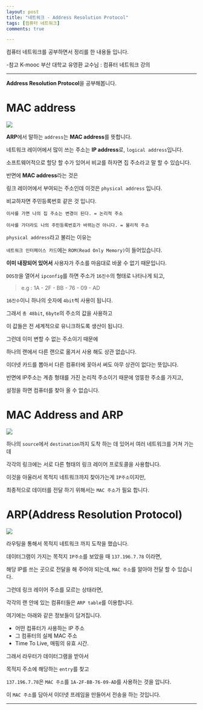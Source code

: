 ```yaml
---
layout: post
title: "네트워크 - Address Resolution Protocol"
tags: [컴퓨터 네트워크]
comments: true

---
```


컴퓨터 네트워크를 공부하면서 정리를 한 내용들 입니다.

-참고 K-mooc 부산 대학교 유영환 교수님 : 컴퓨터 네트워크 강의

---

<strong>Address Resolution Protocol</strong>을 공부해봅니다.

# MAC address

<img src="/images/2021년/0127/MAC Address.PNG">

<strong>ARP</strong>에서 말하는 `address`는 <strong>MAC address</strong>를 뜻합니다.

네트워크 레이어에서 많이 쓰는 주소는 <strong>IP address</strong>로, `logical address`입니다.

소프트웨어적으로 할당 할 수가 있어서 비교를 하자면 집 주소라고 말 할 수 있습니다.

반면에 <strong>MAC address</strong>라는 것은 

링크 레이어에서 부여되는 주소인데 이것은 `physical address` 입니다.

비교하자면 주민등록번호 같은 것 입니다.

```
이사를 가면 나의 집 주소는 변경이 된다. = 논리적 주소

이사를 가더라도 나의 주민등록번호가 바뀌는건 아니다. = 물리적 주소
```
`physical address`라고 불리는 이유는 

`네트워크 인터페이스 카드`에는 `ROM(Read Only Memory)`이 들어있습니다.

<strong>이미 내장되어 있어서</strong> 사용자가 주소를 마음대로 바꿀 수 없기 때문입니다.

`DOS창`을 열어서 `ipconfig`를 하면 주소가 `16진수`의 형태로 나타나게 되고,

> e.g : 1A - 2F - BB - 76 - 09 - AD

`16진수`이니 하나의 숫자에 `4bit`씩 사용이 됩니다.

그래서 `총 48bit`, `6byte`의 주소의 값을 사용하고 

이 값들은 전 세계적으로 유니크하도록 생산이 됩니다.

그런데 이미 변할 수 없는 주소이기 때문에 

하나의 랜에서 다른 랜으로 옮겨서 사용 해도 상관 없습니다.

이더넷 카드를 뽑아서 다른 컴퓨터에 꽂아서 써도 아무 상관이 없다는 뜻입니다.

반면에 IP주소는 계층 형태를 가진 논리적 주소이기 때문에 엉뚱한 주소를 가지고,

설정을 하면 컴퓨터를 찾아 올 수 없습니다.

# MAC Address and ARP

<img src="/images/2021년/0127/MAC Address and ARP.PNG">

하나의 `source`에서 `destination`까지 도착 하는 데 있어서 여러 네트워크를 거쳐 가는데

각각의 링크에는 서로 다른 형태의 링크 레이어 프로토콜을 사용합니다.

이것을 아울러서 목적지 네트워크까지 찾아가는게 `IP주소`이지만,

최종적으로 데이터를 전달 하기 위해서는 `MAC 주소`가 필요 합니다.

# ARP(Address Resolution Protocol)

<img src="/images/2021년/0127/ARP(Address Resolution Protocol.PNG">

라우팅을 통해서 목적지 네트워크 까지 도착을 했습니다.

데이터그램이 가지는 목적지 `IP주소`를 보았을 때 `137.196.7.78` 이라면,

해당 IP를 쓰는 곳으로 전달을 해 주어야 되는데, `MAC 주소`를 알아야 전달 할 수 있습니다.

그런데 링크 레이어 주소를 모르는 상태라면,

각각의 랜 안에 있는 컴퓨터들은 `ARP table`를 이용합니다. 

여기에는 아래와 같은 정보들이 담겨집니다.

* 어떤 컴퓨터가 사용하는 IP 주소 
* 그 컴퓨터의 실제 MAC 주소 
* Time To Live, 매핑의 유효 시간.

그래서 라우터가 데이터그램을 받아서 

목적지 주소에 해당하는 `entry`를 찾고 

`137.196.7.78`은 `MAC 주소`를 `1A-2F-BB-76-09-AD`를 사용하는 것을 압니다.

이 `MAC 주소`를 담아서 이더넷 프레임을 만들어서 전송을 하는 것입니다.

---
